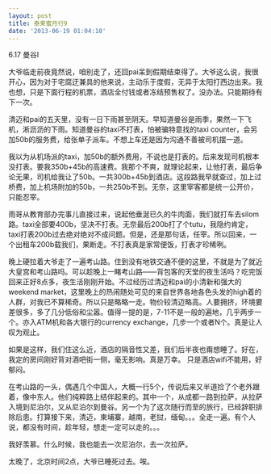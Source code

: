 ```yaml
---
layout: post
title: 泰柬蜜月行9
date: '2013-06-19 01:04:10'
---
```



6.17 曼谷I

大爷临走前夜竟然说，咱别走了，还回pai呆到假期结束得了。大爷这么说，我很开心，因为对于宅腐迂兼具的他来说，主动乐于度假，无异于太阳打西边出来。我也想，只是下面行程的机票，酒店全付钱或者冻结预售权了。没办法。只能期待有下一次。

清迈和pai的五天里，没有一日下雨甚至阴天。早知道曼谷是雨季，果然一下飞机，淅沥沥的下雨。知道曼谷的taxi不打表，怕被骗特意找的taxi counter，会另加50b的服务费，给张单子派车。不想上车还是因为沟通不善被司机摆一道。

我以为从机场派的taxi，加50b的额外费用，不说也是打表的。后来发现司机根本没打表。要我350b+45b的高速费。我那个不爽，就理论起来，让他打表，最后争论无果，司机给我让了50b。一共300b+45b到酒店。这段路我早就查过，加上过桥费，加上机场附加的50b，一共250b不到。无奈，这里宰客都是统一公开价，只能忍宰。

雨哥从教育部办完事儿直接过来，说起他垂涎已久的牛肉面，我们就打车去silom路。taxi全部要400b，坚决不打表。无奈最后200b打了个tutu，我隐约肯定，taxi打表200b过去绝对绝对不成问题。但是，还是那句话，任宰。所以回来，一个出租车200b载我们，果断走。不打表真是家常便饭，打表才珍稀咧。

晚上硬拉着大爷走了一遍考山路。住到没有地铁交通不便的这里，不就是为了就近大皇宫和考山路吗。可以趁晚上一睹考山路——背包客的天堂的夜生活吗？吃完饭回来正好8点多，夜生活刚刚开始。不过经历过清迈和pai的小清新和强大的weekend market，这里晚上的热闹随处可见的来自世界各地各色头发的high着的人群，对我已不算稀奇。所以只是略略一走。物价较清迈略高。人要拥挤，环境要差很多，多了几分低俗和尘嚣。值得一提的是，7-11不是一般的遍地，几乎两步一个。亦入ATM机和各大银行的currency exchange，几步一个或者N个。真是让人叹为观止。

如果是这样，我们住这么近，酒店的隔音性又差，我们后半夜也甭想睡了。好在，我定的房间刚好背对酒吧街一侧，毫无影响。真是万幸。 只是酒店wifi不能用，好郁闷。

在考山路的一头，偶遇几个中国人，大概一行5个，传说后来又半道捡了个老外跟着，像中东人。他们纯粹路上结伴起来的。其中一个，从成都一路到拉萨，从拉萨入境到尼泊尔，又从尼泊尔到曼谷。另一个为了这次随行而至的旅行，已经辞职排除后患。打算接下来，清迈，柬埔寨，越南，老挝，缅甸。。。全走一遍。有个人说，都没有时间，趁年轻，想走一定可以走的。。。

我好羡慕。什么时候，我也能去一次尼泊尔，去一次拉萨。

太晚了，北京时间2点，大爷已睡死过去。唉。


